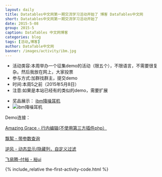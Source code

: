 ```yaml
---
layout: daily
title: Datatables中文网第一期交流学习活动开始了 博客 DataTables中文网
short: Datatables中文网第一期交流学习活动开始了
date: 2015-5-08
group: 2015-5
caption: DataTables 中文网博客
categories: blog
tags: [活动,博客]
author: DataTable中文网
banner: /images/activity/ibm.jpg
---
```


- 活动类容:本周举办一个征集demo的活动（限五个），不限语言，不需要很复杂。然后我放在网上，大家投票
- 参与方式:加群找群主，提交demo
- 时间:本周5之前（2015年5月8日）
- 注意:如果是本站已经有的类似的demo，需要扩展

<!--more-->

- 奖品展示： [ibm降噪耳机](http://s.taobao.com/search?q=ibm+%E9%99%8D%E5%99%AA%E8%80%B3%E6%9C%BA&commend=all&ssid=s5-e&search_type=item&sourceId=tb.index&spm=1.7274553.1997520841.1&initiative_id=tbindexz_20150427,"IBM降噪耳机2个")
- ![ibm降噪耳机]({{site.baseurl}}/images/activity/ibm.jpg)

Demo连接：

[Amazing Grace - 行内编辑(不使用第三方插件php）]({{site.baseurl}}/example/user_share/inline_edit_no_plugin.html)

[飘絮 - 带参数查询](/example/user_share/send_extra_param.html)

[逆风 - 动态显示/隐藏列，自定义过滤](/example/user_share/custom_hide_filter_column.html)

[飞易腾-付裕 - 裕ui ](/example/user_share/yuui.html)

{% include_relative the-first-activity-code.html %}